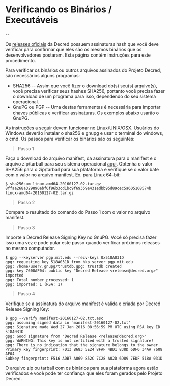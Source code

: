 # Verificando os Binários / Executáveis

--

Os [releases oficiais](https://github.com/decred/decred-release)
da Decred possuem assinaturas hash que você deve verificar para
confirmar que eles são os mesmos binários que os desenvolvedores
postaram. Esta página contém instruções para este procedimento.

Para verificar os binários ou outros arquivos assinados do Projeto
Decred, são necessários alguns programas:

* SHA256 -- Assim que você fizer o download do(s) seu(s) arquivo(s), você precisa verificar seus
  hashes SHA256, portanto você precisa fazer o download de um programa para isso,
  dependendo do seu sistema operacional.
* GnuPG ou PGP -- Uma destas ferramentas é necessária para importar chaves públicas e verificar
  assinaturas. Os exemplos abaixo usarão o GnuPG.

As instruções a seguir devem funcionar no Linux/UNIX/OSX.
Usuários do Windows deverão instalar o sha256 e gnupg e usar
o terminal do windows, o cmd. Os passos para verificar os binários
são os seguintes:

> Passo 1

Faça o download do arquivo manifest, da assinatura para o manifest e
o arquivo zip/tarball para seu sistema operacional [aqui](https://github.com/decred/decred-binaries). Obtenha o valor SHA256 para o
zip/tarball para sua plataforma e verifique se o valor bate com o valor no
arquivo manifest. Ex. para Linux 64-bit:

```no-highlight
$ sha256sum linux-amd64-20160127-02.tar.gz
8ffaa268a329890ebf0f96b3cd1bc9f69359e431edbb95d89cec5a605108574b linux-amd64-20160127-02.tar.gz
```

> Passo 2

Compare o resultado do comando do Passo 1 com o valor no arquivo manifest.

> Passo 3

Importe a Decred Release Signing Key no GnuPG. Você só precisa fazer
isso uma vez e pode pular este passo quando verificar próximos releases
no mesmo computador.

```no-highlight
$ gpg --keyserver pgp.mit.edu --recv-keys 0x518A031D
gpg: requesting key 518A031D from hkp server pgp.mit.edu
gpg: /home/user/.gnupg/trustdb.gpg: trustdb created
gpg: key 7608AF04: public key "Decred Release <release@decred.org>" imported
gpg: Total number processed: 1
gpg: imported: 1 (RSA: 1)
```

> Passo 4

Verifique se a assinatura do arquivo manifest é valida e criada por
Decred Release Signing Key:

```no-highlight
$ gpg --verify manifest-20160127-02.txt.asc
gpg: assuming signed data in `manifest-20160127-02.txt'
gpg: Signature made Wed 27 Jan 2016 08:56:59 PM UTC using RSA key ID 518A031D
gpg: Good signature from "Decred Release <release@decred.org>"
gpg: WARNING: This key is not certified with a trusted signature!
gpg: There is no indication that the signature belongs to the owner.
Primary key fingerprint: FD13 B683 5E24 8FAF 4BD1 838D 6DF6 34AA 7608 AF04
Subkey fingerprint: F516 ADB7 A069 852C 7C28 A02D 6D89 7EDF 518A 031D
```

O arquivo zip ou tarball com os binários para sua plataforma agora estão verificados e
você pode ter confiança que eles foram gerados pelo Projeto Decred.
